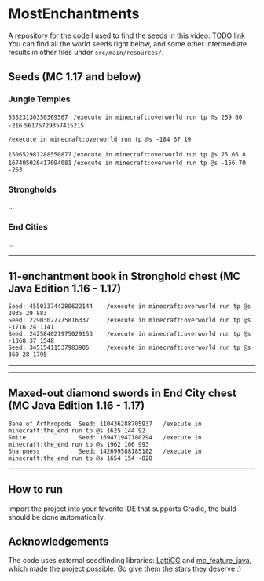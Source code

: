 # MostEnchantments
A repository for the code I used to find the seeds in this video: [TODO link]()
<br>
You can find all the world seeds right below, 
and some other intermediate results in other files under `src/main/resources/`.

## Seeds (MC 1.17 and below)
### Jungle Temples
`55323130350369567` ``` 
/execute in minecraft:overworld run tp @s 259 60 -216 ```
`56175729357415215`
```
/execute in minecraft:overworld run tp @s -184 67 19
```
```150652981288550877```    ```/execute in minecraft:overworld run tp @s 75 66 8```
```167405026417094081```    ```/execute in minecraft:overworld run tp @s -156 70 -263```
### Strongholds
...
### End Cities
...

----------------------------------------------------------------------------------------------------------
 11-enchantment book in Stronghold chest (MC Java Edition 1.16 - 1.17)
----------------------------------------------------------------------------------------------------------
    Seed: 455033744280622144    /execute in minecraft:overworld run tp @s 2035 29 883
    Seed: 22903027775816337     /execute in minecraft:overworld run tp @s -1716 24 1141
    Seed: 242584021975029153    /execute in minecraft:overworld run tp @s -1368 37 1548
    Seed: 34515411537983905     /execute in minecraft:overworld run tp @s 360 28 1795
----------------------------------------------------------------------------------------------------------

----------------------------------------------------------------------------------------------------------
 Maxed-out diamond swords in End City chest (MC Java Edition 1.16 - 1.17)
----------------------------------------------------------------------------------------------------------
    Bane of Arthropods  Seed: 110436288705937   /execute in minecraft:the_end run tp @s 1625 144 92
    Smite               Seed: 169471947180294   /execute in minecraft:the_end run tp @s 1962 106 993
    Sharpness           Seed: 142699588185182   /execute in minecraft:the_end run tp @s 1654 154 -820
-----


## How to run
Import the project into your favorite IDE that supports Gradle, the build
should be done automatically.

## Acknowledgements
The code uses external seedfinding libraries: [LattiCG](https://github.com/mjtb49/LattiCG) and [mc_feature_java](https://github.com/SeedFinding/mc_feature_java),
<br> which made the project possible. Go give them the stars they deserve :)
